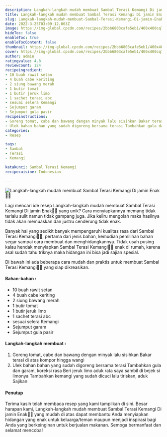 ```yaml
---
description: Langkah-langkah mudah membuat Sambal Terasi Kemangi Di jamin Enak"
title: Langkah-langkah mudah membuat Sambal Terasi Kemangi Di jamin Enak
slug: Langkah-langkah-mudah-membuat-Sambal-Terasi-Kemangi-Di-jamin-Enak
date: 2022-3-25T03:09:12.063Z
image: https://img-global.cpcdn.com/recipes/2bbb6803cafe5eb1/400x400cq70/photo.jpg
hideToc: false
enableToc: true
enableTocContent: false
thumbnail: https://img-global.cpcdn.com/recipes/2bbb6803cafe5eb1/400x400cq70/photo.jpg
cover: https://img-global.cpcdn.com/recipes/2bbb6803cafe5eb1/400x400cq70/photo.jpg
author: admin
ratingvalue: 4.8
reviewcount: 124
recipeingredient:
- 10 buah rawit setan
- 4 buah cabe keriting
- 2 siung bawang merah
- 1 butir tomat
- 1 butir jeruk limo
- 1 sachet terasi abc
- sesuai selera Kemangi
- Sejumput garam
- Sejumput gula pasir
recipeinstructions:
- Goreng tomat, cabe dan bawang dengan minyak lalu sisihkan Bakar terasi di atas kompor hingga wangi
- Ulek bahan bahan yang sudah digoreng bersama terasi Tambahkan gula dan garam, koreksi rasa Beri jeruk limo aduk rata saya sambil di bejek si limonya Tambahkan kemangi yang sudah dicuci lalu tiriskan, aduk Sajikan
categories:
- Resep

tags:
- Sambal
- Terasi
- Kemangi

katakunci: Sambal Terasi Kemangi
recipecuisine: Indonesian

---
```


![Langkah-langkah mudah membuat Sambal Terasi Kemangi Di jamin Enak👩‍🍳](https://img-global.cpcdn.com/recipes/2bbb6803cafe5eb1/400x400cq70/photo.jpg)

Lagi mencari ide resep Langkah-langkah mudah membuat Sambal Terasi Kemangi Di jamin Enak👩‍🍳 yang unik? Cara menyiapkannya memang tidak terlalu sulit namun tidak gampang juga. Jika keliru mengolah maka hasilnya tidak akan memuaskan dan justru cenderung tidak enak.

Banyak hal yang sedikit banyak mempengaruhi kualitas rasa dari Sambal Terasi Kemangi👩‍🍳, pertama dari jenis bahan, kemudian pemilihan bahan segar sampai cara membuat dan menghidangkannya. Tidak usah pusing kalau hendak menyiapkan Sambal Terasi Kemangi👩‍🍳 enak di rumah, karena asal sudah tahu triknya maka hidangan ini bisa jadi sajian spesial.

Di bawah ini ada beberapa cara mudah dan praktis untuk membuat Sambal Terasi Kemangi👩‍🍳 yang siap dikreasikan.

<!--inarticleads1-->

#### Bahan-bahan :

- 10 buah rawit setan
- 4 buah cabe keriting
- 2 siung bawang merah
- 1 butir tomat
- 1 butir jeruk limo
- 1 sachet terasi abc
- sesuai selera Kemangi
- Sejumput garam
- Sejumput gula pasir

<!--inarticleads2-->

#### Langkah-langkah membuat :

1. Goreng tomat, cabe dan bawang dengan minyak lalu sisihkan Bakar terasi di atas kompor hingga wangi
1. Ulek bahan bahan yang sudah digoreng bersama terasi Tambahkan gula dan garam, koreksi rasa Beri jeruk limo aduk rata saya sambil di bejek si limonya Tambahkan kemangi yang sudah dicuci lalu tiriskan, aduk Sajikan

#### Penutup

Terima kasih telah membaca resep yang kami tampilkan di sini. Besar harapan kami, Langkah-langkah mudah membuat Sambal Terasi Kemangi Di jamin Enak👩‍🍳 yang mudah di atas dapat membantu Anda menyiapkan hidangan yang enak untuk keluarga/teman maupun menjadi inspirasi bagi Anda yang berkeinginan untuk berjualan makanan. Semoga bermanfaat dan selamat mencoba!